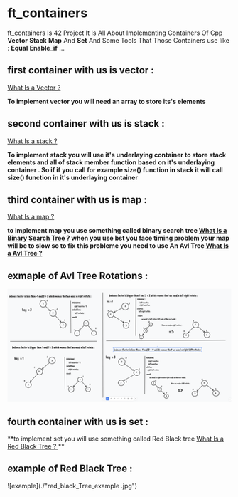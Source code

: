 # ft_containers


ft_containers Is 42 Project
It Is All About Implementing Containers Of Cpp **Vector** **Stack** **Map** And **Set**
And Some Tools That Those Containers use like : **Equal** **Enable_if** ...

## first container with us is vector :

[What Is a Vector ? ](https://cplusplus.com/reference/vector/vector/)

**To implement vector you will need an array to store its's elements**

## second container with us is stack :

[What Is a stack ? ](https://cplusplus.com/reference/stack/stack/)

**To implement stack you will use it's underlaying container to store stack elements
and all of stack member function based on it's underlaying container . So if if you call for example size() function in stack it will call size()
function in it's underlaying container**

## third container with us is map :

[What Is a map ? ](https://cplusplus.com/reference/map/map/)

**to implement map you use something called binary search tree  [What Is a Binary Search Tree ? ](https://en.wikipedia.org/wiki/Binary_search_tree)
when you use bst you face timing problem your map will be to slow so to fix this probleme you need to use An Avl Tree [What Is a Avl Tree ? ](https://en.wikipedia.org/wiki/AVL_tree)**

## exmaple of Avl Tree Rotations :

![example of rotations](./rotations.png)

## fourth container with us is set :

**to implement set you will use something called Red Black tree [What Is a Red Black Tree ? ](https://en.wikipedia.org/wiki/Red%E2%80%93black_tree) **

## example of Red Black Tree :

![example](./"red_black_Tree_example .jpg")
